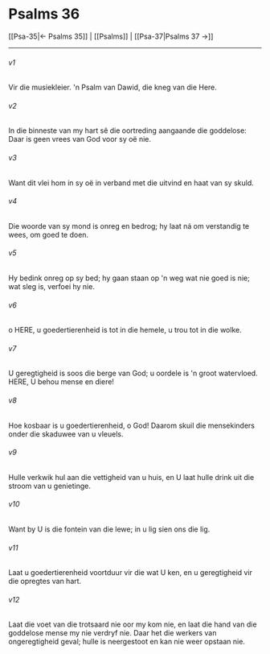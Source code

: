 # Psalms 36

[[Psa-35|← Psalms 35]] | [[Psalms]] | [[Psa-37|Psalms 37 →]]
***

###### v1
Vir die musiekleier. 'n Psalm van Dawid, die kneg van die Here. 
###### v2
In die binneste van my hart sê die oortreding aangaande die goddelose: Daar is geen vrees van God voor sy oë nie. 
###### v3
Want dit vlei hom in sy oë in verband met die uitvind en haat van sy skuld. 
###### v4
Die woorde van sy mond is onreg en bedrog; hy laat ná om verstandig te wees, om goed te doen. 
###### v5
Hy bedink onreg op sy bed; hy gaan staan op 'n weg wat nie goed is nie; wat sleg is, verfoei hy nie. 
###### v6
o HERE, u goedertierenheid is tot in die hemele, u trou tot in die wolke. 
###### v7
U geregtigheid is soos die berge van God; u oordele is 'n groot watervloed. HERE, U behou mense en diere! 
###### v8
Hoe kosbaar is u goedertierenheid, o God! Daarom skuil die mensekinders onder die skaduwee van u vleuels. 
###### v9
Hulle verkwik hul aan die vettigheid van u huis, en U laat hulle drink uit die stroom van u genietinge. 
###### v10
Want by U is die fontein van die lewe; in u lig sien ons die lig. 
###### v11
Laat u goedertierenheid voortduur vir die wat U ken, en u geregtigheid vir die opregtes van hart. 
###### v12
Laat die voet van die trotsaard nie oor my kom nie, en laat die hand van die goddelose mense my nie verdryf nie. Daar het die werkers van ongeregtigheid geval; hulle is neergestoot en kan nie weer opstaan nie. 
